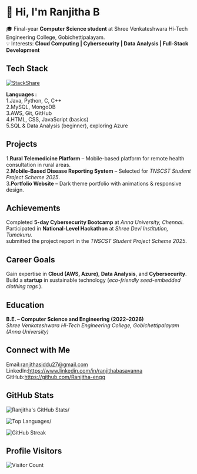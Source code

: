 # 👋 Hi, I'm Ranjitha B  

🎓 Final-year **Computer Science student** at Shree Venkateshwara Hi-Tech Engineering College, Gobichettipalayam.  
💡 Interests: **Cloud Computing | Cybersecurity | Data Analysis | Full-Stack Development**  


##  Tech Stack  
[![StackShare](https://img.shields.io/badge/StackShare-View_Profile-blue?logo=stackshare&style=flat-square)](https://stackshare.io/ranjitha-engg)  

**Languages :**  
1.Java, Python, C, C++  
2.MySQL, MongoDB  
3.AWS, Git, GitHub  
4.HTML, CSS, JavaScript (basics)  
5.SQL & Data Analysis (beginner), exploring Azure  



##  Projects  
 1.**Rural Telemedicine Platform** – Mobile-based platform for remote health consultation in rural areas.  
 2.**Mobile-Based Disease Reporting System** – Selected for *TNSCST Student Project Scheme 2025*.  
 3.**Portfolio Website** – Dark theme portfolio with animations & responsive design.  


##  Achievements  
  Completed **5-day Cybersecurity Bootcamp** at *Anna University, Chennai*.  
  Participated in **National-Level Hackathon** at *Shree Devi Institution, Tumakuru*.  
  submitted the project report in the *TNSCST Student Project Scheme 2025*.  



##  Career Goals  
 Gain expertise in **Cloud (AWS, Azure)**, **Data Analysis**, and **Cybersecurity**.  
 Build a **startup** in sustainable technology (*eco-friendly seed-embedded clothing tags* ).  



## Education  
**B.E. – Computer Science and Engineering (2022–2026)**  
*Shree Venkateshwara Hi-Tech Engineering College, Gobichettipalayam (Anna University)*  



## Connect with Me  
 Email:ranjithasiddu27@gmail.com
LinkedIn:https://www.linkedin.com/in/ranjithabasavanna
 GitHub:https://github.com/Ranjitha-engg



##  GitHub Stats  
![Ranjitha's GitHub Stats](https://github-readme-stats.vercel.app/api?username=Ranjitha-engg&show_icons=true&theme=radical)/

![Top Languages](https://github-readme-stats.vercel.app/api/top-langs/?username=Ranjitha-engg&layout=compact&theme=radical)/

![GitHub Streak](https://github-readme-streak-stats.herokuapp.com/?user=Ranjitha-engg&theme=radical)  


##  Profile Visitors  
![Visitor Count](https://komarev.com/ghpvc/?username=Ranjitha-engg&style=flat-square&color=blue)  



